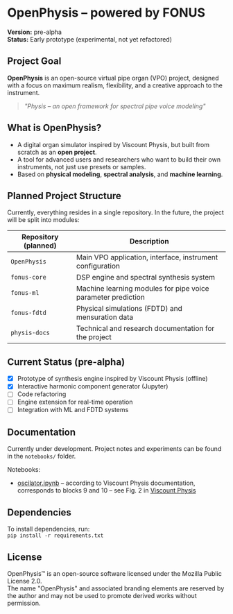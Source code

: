 # OpenPhysis – powered by FONUS

**Version:** pre-alpha  
**Status:** Early prototype (experimental, not yet refactored)

## Project Goal

**OpenPhysis** is an open-source virtual pipe organ (VPO) project, designed with a focus on maximum realism, flexibility, and a creative approach to the instrument.

> _"Physis – an open framework for spectral pipe voice modeling"_

## What is OpenPhysis?

- A digital organ simulator inspired by Viscount Physis, but built from scratch as an **open project**.
- A tool for advanced users and researchers who want to build their own instruments, not just use presets or samples.
- Based on **physical modeling**, **spectral analysis**, and **machine learning**.

## Planned Project Structure

Currently, everything resides in a single repository. In the future, the project will be split into modules:

| Repository (planned)    | Description |
|-------------------------|-------------|
| `OpenPhysis`            | Main VPO application, interface, instrument configuration |
| `fonus-core`            | DSP engine and spectral synthesis system |
| `fonus-ml`              | Machine learning modules for pipe voice parameter prediction |
| `fonus-fdtd`            | Physical simulations (FDTD) and mensuration data |
| `physis-docs`           | Technical and research documentation for the project |

## Current Status (pre-alpha)

- [x] Prototype of synthesis engine inspired by Viscount Physis (offline)
- [x] Interactive harmonic component generator (Jupyter)
- [ ] Code refactoring
- [ ] Engine extension for real-time operation
- [ ] Integration with ML and FDTD systems

## Documentation

Currently under development. Project notes and experiments can be found in the `notebooks/` folder.

Notebooks:

- [oscilator.ipynb](./notebooks/oscylator_cyfrowy.ipynb) – according to Viscount Physis documentation, corresponds to blocks 9 and 10 – see Fig. 2 in [Viscount Physis](./docs/attachments/US7442869.pdf)

## Dependencies

To install dependencies, run:  
`pip install -r requirements.txt`

## License

OpenPhysis™ is an open-source software licensed under the Mozilla Public License 2.0.  
The name "OpenPhysis" and associated branding elements are reserved by the author and may not be used to promote derived works without permission.
